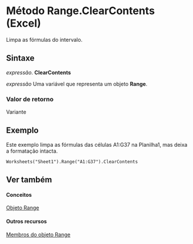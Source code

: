 
# Método Range.ClearContents (Excel)

Limpa as fórmulas do intervalo.


## Sintaxe

 _expressão_. **ClearContents**

 _expressão_ Uma variável que representa um objeto **Range**.


### Valor de retorno

Variante


## Exemplo

Este exemplo limpa as fórmulas das células A1:G37 na Planilha1, mas deixa a formatação intacta.


```
Worksheets("Sheet1").Range("A1:G37").ClearContents
```


## Ver também


#### Conceitos


[Objeto Range](b8207778-0dcc-4570-1234-f130532cc8cd.md)
#### Outros recursos


[Membros do objeto Range](4336bf81-1e63-7e44-1792-baf366a027a7.md)